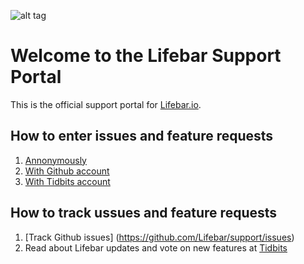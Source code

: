 ![alt tag](http://tidbits.io/uploads/default/original/1X/6b6380b21bb48a40e581cfe6d123d2e82c92701a.png)

# Welcome to the Lifebar Support Portal
This is the official support portal for [Lifebar.io](http://lifebar.io).

## How to enter issues and feature requests
1. [Annonymously](https://gitreports.com/issue/rewphus/support)
2. [With Github account](https://github.com/Lifebar/support/issues/new)
3. [With Tidbits account](http://tidbits.io/t/lifebar-support/468/1)

## How to track ussues and feature requests
1. [Track Github issues] (https://github.com/Lifebar/support/issues)
2. Read about Lifebar updates and vote on new features at [Tidbits](http://tidbits.io/c/support/lifebar)


